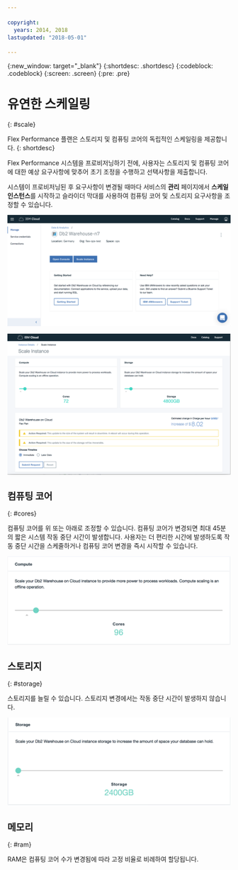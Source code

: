 ```yaml
---

copyright:
  years: 2014, 2018
lastupdated: "2018-05-01"

---
```


<!-- Attribute definitions --> 
{:new_window: target="_blank"}
{:shortdesc: .shortdesc}
{:codeblock: .codeblock}
{:screen: .screen}
{:pre: .pre}

# 유연한 스케일링
{: #scale}

Flex Performance 플랜은 스토리지 및 컴퓨팅 코어의 독립적인 스케일링을 제공합니다. 
{: shortdesc}

Flex Performance 시스템을 프로비저닝하기 전에, 사용자는 스토리지 및 컴퓨팅 코어에 대한 예상 요구사항에 맞추어 초기 조정을 수행하고 선택사항을 제출합니다.

시스템이 프로비저닝된 후 요구사항이 변경될 때마다 서비스의 **관리** 페이지에서 **스케일 인스턴스**를 시작하고 슬라이더 막대를 사용하여 컴퓨팅 코어 및 스토리지 요구사항을 조정할 수 있습니다.

![웹 콘솔 컴퓨팅 코어 페이지의 보기](images/launch.png)

![웹 콘솔 컴퓨팅 코어 페이지의 보기](images/scaling_full.png)


## 컴퓨팅 코어
{: #cores}

컴퓨팅 코어를 위 또는 아래로 조정할 수 있습니다. 컴퓨팅 코어가 변경되면 최대 45분의 짧은 시스템 작동 중단 시간이 발생합니다. 사용자는 더 편리한 시간에 발생하도록 작동 중단 시간을 스케줄하거나 컴퓨팅 코어 변경을 즉시 시작할 수 있습니다.

![웹 콘솔 컴퓨팅 코어 페이지의 보기](images/cores.png)

## 스토리지
{: #storage}

스토리지를 늘릴 수 있습니다. 스토리지 변경에서는 작동 중단 시간이 발생하지 않습니다.

![웹 콘솔 스토리지 페이지의 보기](images/storage.png)

## 메모리
{: #ram}

RAM은 컴퓨팅 코어 수가 변경됨에 따라 고정 비율로 비례하여 할당됩니다.


